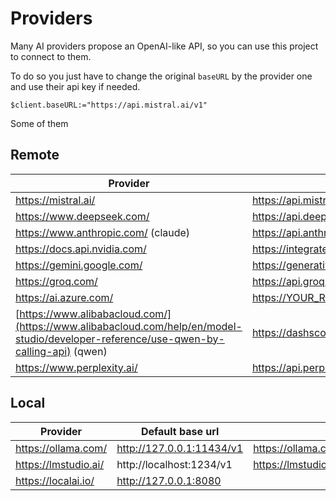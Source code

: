 # Providers

Many AI providers propose an OpenAI-like API, so you can use this project to connect to them.

To do so you just have to change the original `baseURL` by the provider one and use their api key if needed.

```4d
$client.baseURL:="https://api.mistral.ai/v1"
```

Some of them

## Remote

|Provider|Base url|
|-|-|
|https://mistral.ai/|https://api.mistral.ai/v1|
|https://www.deepseek.com/|https://api.deepseek.com| 
|https://www.anthropic.com/ (claude)|https://api.anthropic.com/v1|
|https://docs.api.nvidia.com/|https://integrate.api.nvidia.com/v1|
|https://gemini.google.com/|https://generativelanguage.googleapis.com/v1beta/openai|
|https://groq.com/|https://api.groq.com/openai/v1| 
|https://ai.azure.com/|https://YOUR_RESOURCE_NAME.openai.azure.com|
|[https://www.alibabacloud.com/](https://www.alibabacloud.com/help/en/model-studio/developer-reference/use-qwen-by-calling-api) (qwen)| https://dashscope-intl.aliyuncs.com/compatible-mode/v1|
|https://www.perplexity.ai/|https://api.perplexity.ai| 

## Local

| Provider           | Default base url          | Doc                                           |
|------------------  |---------------------------|-----------------------------------------------|
|https://ollama.com/ | http://127.0.0.1:11434/v1 | https://ollama.com/blog/openai-compatibility  |
|https://lmstudio.ai/| http://localhost:1234/v1  | https://lmstudio.ai/docs/api/endpoints/openai |
|https://localai.io/ | http://127.0.0.1:8080     |  |
